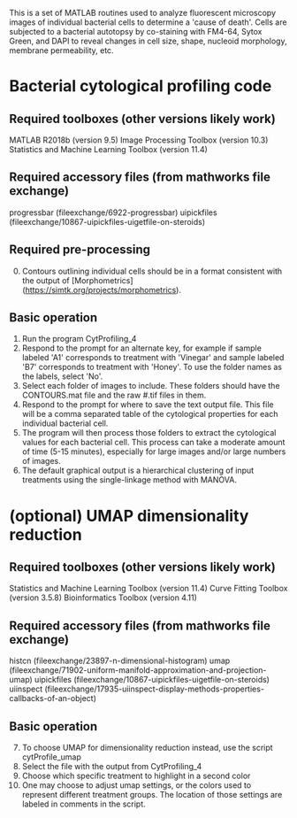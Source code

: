 This is a set of MATLAB routines used to analyze fluorescent microscopy images of individual bacterial cells to determine a 'cause of death'. Cells are subjected to a bacterial autotopsy by co-staining with FM4-64, Sytox Green, and DAPI to reveal changes in cell size, shape, nucleoid morphology, membrane permeability, etc.

# Bacterial cytological profiling code
## Required toolboxes (other versions likely work)

MATLAB R2018b (version 9.5)
Image Processing Toolbox (version 10.3)
Statistics and Machine Learning Toolbox (version 11.4)

## Required accessory files (from mathworks file exchange)
progressbar (fileexchange/6922-progressbar)
uipickfiles (fileexchange/10867-uipickfiles-uigetfile-on-steroids)

## Required pre-processing
0. Contours outlining individual cells should be in a format consistent with the output of [Morphometrics] (https://simtk.org/projects/morphometrics).

## Basic operation
1. Run the program CytProfiling_4
2. Respond to the prompt for an alternate key, for example if sample labeled 'A1' corresponds to treatment with 'Vinegar' and sample labeled 'B7' corresponds to treatment with 'Honey'. To use the folder names as the labels, select 'No'.
3. Select each folder of images to include. These folders should have the CONTOURS.mat file and the raw #.tif files in them.
4. Respond to the prompt for where to save the text output file. This file will be a comma separated table of the cytological properties for each individual bacterial cell.
5. The program will then process those folders to extract the cytological values for each bacterial cell. This process can take a moderate amount of time (5-15 minutes), especially for large images and/or large numbers of images.
6. The default graphical output is a hierarchical clustering of input treatments using the single-linkage method with MANOVA.

# (optional) UMAP dimensionality reduction
## Required toolboxes (other versions likely work)
Statistics and Machine Learning Toolbox (version 11.4)
Curve Fitting Toolbox (version 3.5.8)
Bioinformatics Toolbox (version 4.11)

## Required accessory files (from mathworks file exchange)
histcn (fileexchange/23897-n-dimensional-histogram)
umap (fileexchange/71902-uniform-manifold-approximation-and-projection-umap)
uipickfiles (fileexchange/10867-uipickfiles-uigetfile-on-steroids)
uiinspect (fileexchange/17935-uiinspect-display-methods-properties-callbacks-of-an-object)

## Basic operation
7. To choose UMAP for dimensionality reduction instead, use the script cytProfile_umap
8. Select the file with the output from CytProfiling_4
9. Choose which specific treatment to highlight in a second color
10. One may choose to adjust umap settings, or the colors used to represent different treatment groups. The location of those settings are labeled in comments in the script.